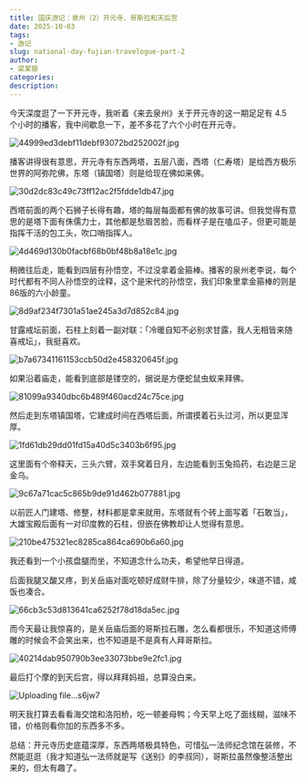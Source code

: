```yaml
---
title: 国庆游记：泉州（2）开元寺、哥斯拉和天后宫
date: 2025-10-03
tags:
- 游记
slug: national-day-fujian-travelogue-part-2
author:
- 梁某银
categories:
description:
---
```

今天深度逛了一下开元寺，我听着《来去泉州》关于开元寺的这一期足足有 4.5 个小时的播客，我中间歇息一下，差不多花了六个小时在开元寺。

![44999ed3debf11debf93072bd252002f.jpg](https://img.liangmouyin.com/2025/10/7d6307c96893a4a3fa8b403993a45a0e.jpg)

播客讲得很有意思，开元寺有东西两塔，五层八面，西塔（仁寿塔）是给西方极乐世界的阿弥陀佛，东塔（镇国塔）则是给现在佛如来佛。 

![30d2dc83c49c73ff12ac2f5fdde1db47.jpg](https://img.liangmouyin.com/2025/10/11427d2952579d56548ed649cfbb480b.jpg)

西塔前面的两个石狮子长得有趣，塔的每层每面都有佛的故事可讲。但我觉得有意思的是塔下面有侏儒力士，其他都是愁眉苦脸，而看样子是在嗑瓜子，但更可能是指挥干活的包工头，吹口哨指挥人。

![4d469d130b0facbf68b0bf48b8a18e1c.jpg](https://img.liangmouyin.com/2025/10/83cf034a790648ede112a0691e0808f0.jpg)

稍微往后走，能看到四层有孙悟空，不过没拿着金箍棒。播客的泉州老李说，每个时代都有不同人孙悟空的诠释，这个是宋代的孙悟空，我们印象里拿金箍棒的则是86版的六小龄童。

![8d9af234f7301a51ae245a3d7d852c84.jpg](https://img.liangmouyin.com/2025/10/0553d42d505f42f3ea65011c96fb5473.jpg)

甘露戒坛前面，石柱上刻着一副对联：「冷暖自知不必别求甘露，我人无相皆来随喜戒坛」，我挺喜欢。

![b7a67341161153ccb50d2e458320645f.jpg](https://img.liangmouyin.com/2025/10/933fdbce2c6d34b89cd65c0d4383a169.jpg)

如果沿着庙走，能看到底部是镂空的，据说是方便蛇鼠虫蚁来拜佛。

![81099a9340dbc6b489f460acd24c75ce.jpg](https://img.liangmouyin.com/2025/10/a8ddeeca9ea24a05a9b5e96357ae58b9.jpg)

然后走到东塔镇国塔，它建成时间在西塔后面，所谓摸着石头过河，所以更显浑厚。

![1fd61db29dd01fd15a40d5c3403b6f95.jpg](https://img.liangmouyin.com/2025/10/d3ecb1d71aea85ab4cf379cee825d749.jpg)

这里面有个帝释天，三头六臂，双手窝着日月，左边能看到玉兔捣药，右边是三足金乌。

![9c67a71cac5c865b9de91d462b077881.jpg](https://img.liangmouyin.com/2025/10/3b20dbfd29da310ecf2c99c2eecd2681.jpg)

以前匠人门建塔、修整，材料都是拿来就用，东塔就有个砖上面写着「石敢当」，大雄宝殿后面有一对印度教的石柱，但嵌在佛教却让人觉得有意思。

![210be475321ec8285ca864ca690b6a60.jpg](https://img.liangmouyin.com/2025/10/e82b741361827524e863d2a745319d44.jpg)

我还看到一个小孩盘腿而坐，不知道念什么功夫，希望他早日得道。

后面我腿又酸又疼，到关岳庙对面吃顿好成财牛排，除了分量较少，味道不错，咸饭也凑合。

![66cb3c53d813641ca6252f78d18da5ec.jpg](https://img.liangmouyin.com/2025/10/929303b3a4e159763181ae6da9e25f09.jpg)

而今天最让我惊喜的，是关岳庙后面的哥斯拉石雕，怎么看都很乐，不知道这师傅雕的时候会不会笑出来，也不知道是不是真有人拜哥斯拉。

![40214dab950790b3ee33073bbe9e2fc1.jpg](https://img.liangmouyin.com/2025/10/c5f9e34903bae7f212265cb7274156e4.jpg)

最后打个摩的到天后宫，得以拜拜妈祖，总算没白来。

![Uploading file...s6jw7]()


明天我打算去看看海交馆和洛阳桥，吃一顿姜母鸭；今天早上吃了面线糊，滋味不错，价格则看你加的东西多不多。

总结：开元寺历史底蕴深厚，东西两塔极具特色，可惜弘一法师纪念馆在装修，不然能逛逛（我才知道弘一法师就是写《送别》的李叔同），哥斯拉虽然像整活整出来的，但太有趣了。